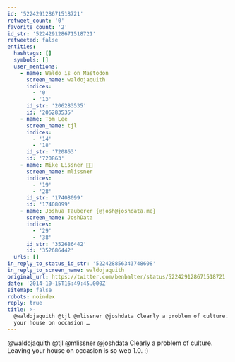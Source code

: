 ```yaml
---
id: '522429128671518721'
retweet_count: '0'
favorite_count: '2'
id_str: '522429128671518721'
retweeted: false
entities:
  hashtags: []
  symbols: []
  user_mentions:
    - name: Waldo is on Mastodon
      screen_name: waldojaquith
      indices:
        - '0'
        - '13'
      id_str: '206283535'
      id: '206283535'
    - name: Tom Lee
      screen_name: tjl
      indices:
        - '14'
        - '18'
      id_str: '720863'
      id: '720863'
    - name: Mike Lissner 🏳️‍🌈
      screen_name: mlissner
      indices:
        - '19'
        - '28'
      id_str: '17408099'
      id: '17408099'
    - name: Joshua Tauberer {@josh@joshdata.me}
      screen_name: JoshData
      indices:
        - '29'
        - '38'
      id_str: '352686442'
      id: '352686442'
  urls: []
in_reply_to_status_id_str: '522428856343748608'
in_reply_to_screen_name: waldojaquith
original_url: https://twitter.com/benbalter/status/522429128671518721
date: '2014-10-15T16:49:45.000Z'
sitemap: false
robots: noindex
reply: true
title: >-
  @waldojaquith @tjl @mlissner @joshdata Clearly a problem of culture. Leaving
  your house on occasion …
---
```


@waldojaquith @tjl @mlissner @joshdata Clearly a problem of culture. Leaving your house on occasion is so web 1.0. :)